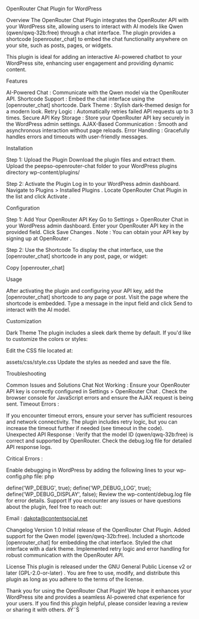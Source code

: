 OpenRouter Chat Plugin for WordPress

Overview
The OpenRouter Chat Plugin integrates the OpenRouter API with your WordPress site, 
allowing users to interact with AI models like Qwen (qwen/qwq-32b:free) through a chat interface. 
The plugin provides a shortcode [openrouter_chat] to embed the chat functionality 
anywhere on your site, such as posts, pages, or widgets.

This plugin is ideal for adding an interactive AI-powered chatbot to your WordPress site, 
enhancing user engagement and providing dynamic content.

Features

AI-Powered Chat : Communicate with the Qwen model via the OpenRouter API.
Shortcode Support : Embed the chat interface using the [openrouter_chat] shortcode.
Dark Theme : Stylish dark-themed design for a modern look.
Retry Logic : Automatically retries failed API requests up to 3 times.
Secure API Key Storage : Store your OpenRouter API key securely in the WordPress admin settings.
AJAX-Based Communication : Smooth and asynchronous interaction without page reloads.
Error Handling : Gracefully handles errors and timeouts with user-friendly messages.

Installation

Step 1: Upload the Plugin
Download the plugin files and extract them.
Upload the peepso-openrouter-chat folder to your WordPress plugins directory
wp-content/plugins/

Step 2: Activate the Plugin
Log in to your WordPress admin dashboard.
Navigate to Plugins > Installed Plugins .
Locate OpenRouter Chat Plugin in the list and click Activate .

Configuration

Step 1: Add Your OpenRouter API Key
Go to Settings > OpenRouter Chat in your WordPress admin dashboard.
Enter your OpenRouter API key in the provided field.
Click Save Changes .
Note : You can obtain your API key by signing up at OpenRouter . 

Step 2: Use the Shortcode
To display the chat interface, use the [openrouter_chat] shortcode in any post, page, or widget:


Copy
[openrouter_chat]

Usage

After activating the plugin and configuring your API key, add the [openrouter_chat] shortcode to any page or post.
Visit the page where the shortcode is embedded.
Type a message in the input field and click Send to interact with the AI model.

Customization

Dark Theme
The plugin includes a sleek dark theme by default. If you'd like to customize the colors or styles:

Edit the CSS file located at:

assets/css/style.css
Update the styles as needed and save the file.

Troubleshooting

Common Issues and Solutions
Chat Not Working :
Ensure your OpenRouter API key is correctly configured in Settings > OpenRouter Chat .
Check the browser console for JavaScript errors and ensure the AJAX request is being sent.
Timeout Errors :

If you encounter timeout errors, ensure your server has sufficient resources and network connectivity.
The plugin includes retry logic, but you can increase the timeout further if needed (see timeout in the code).
Unexpected API Response :
Verify that the model ID (qwen/qwq-32b:free) is correct and supported by OpenRouter.
Check the debug.log file for detailed API response logs.

Critical Errors :

Enable debugging in WordPress by adding the following lines to your wp-config.php file:
php

define('WP_DEBUG', true);
define('WP_DEBUG_LOG', true);
define('WP_DEBUG_DISPLAY', false);
Review the wp-content/debug.log file for error details.
Support
If you encounter any issues or have questions about the plugin, feel free to reach out:


Email : dakota@contentsocial.net

Changelog
Version 1.0
Initial release of the OpenRouter Chat Plugin.
Added support for the Qwen model (qwen/qwq-32b:free).
Included a shortcode [openrouter_chat] for embedding the chat interface.
Styled the chat interface with a dark theme.
Implemented retry logic and error handling for robust communication with the OpenRouter API.

License
This plugin is released under the GNU General Public License v2 or later (GPL-2.0-or-later) . 
You are free to use, modify, and distribute this plugin as long as you adhere to the terms of the license.

Thank you for using the OpenRouter Chat Plugin! We hope it enhances your WordPress site and provides a seamless 
AI-powered chat experience for your users. If you find this plugin helpful, please consider leaving a review or sharing it with others. ðŸ˜Š

